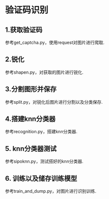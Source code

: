 # 验证码识别

  

## 1.获取验证码
参考get_captcha.py，使用request对图片进行爬取.

## 2.锐化
参考shapen.py，对获取的图片进行锐化.

## 3.分割图形并保存
参考split.py，对锐化后图片进行分割以及分类保存.

## 4.搭建knn分类器
参考recognition.py，搭建knn分类器.

## 5. knn分类器测试
参考sipoknn.py，测试搭好的knn分类器.

## 6. 训练以及储存训练模型
参考train_and_dump.py，对图片进行识别训练.

